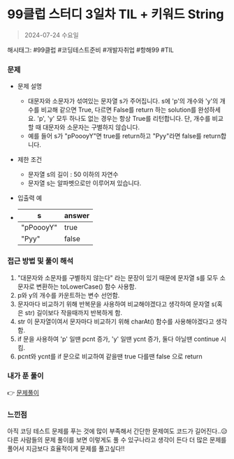 # 99클럽 스터디 3일차 TIL + 키워드 String
> 2024-07-24 수요일

해시태그: #99클럽 #코딩테스트준비 #개발자취업 #항해99 #TIL

### 문제
+ 문제 설명
    + 대문자와 소문자가 섞여있는 문자열 s가 주어집니다. s에 'p'의 개수와 'y'의 개수를 비교해 같으면 True, 다르면 False를 return 하는 solution를 완성하세요. 'p', 'y' 모두 하나도 없는 경우는 항상 True를 리턴합니다. 단, 개수를 비교할 때 대문자와 소문자는 구별하지 않습니다.
    + 예를 들어 s가 "pPoooyY"면 true를 return하고 "Pyy"라면 false를 return합니다.

+ 제한 조건
    + 문자열 s의 길이 : 50 이하의 자연수
    + 문자열 s는 알파벳으로만 이루어져 있습니다.

+ 입출력 예 
+ |s|answer|
  |---|---|
  |"pPoooyY"|true|
  |"Pyy"|false|

### 접근 방법 및 풀이 해석
1. "대문자와 소문자를 구별하지 않는다" 라는 문장이 있기 때문에 문자열 s를 모두 소문자로 변환하는 toLowerCase() 함수 사용함.
2. p와 y의 개수를 카운트하는 변수 선언함.
3. 문자마다 비교하기 위해 반복문을 사용하여 비교해야겠다고 생각하여 문자열 s(혹은 str) 길이보다 작을때까지 반복하게 함.
4. str 이 문자열이여서 문자마다 비교하기 위해 charAt() 함수를 사용해야겠다고 생각함. 
5. if 문을 사용하여 'p' 일땐 pcnt 증가, 'y' 일땐 ycnt 증가, 둘다 아닐땐 continue 시킴.
6. pcnt와 ycnt를 if 문으로 비교하여 같을땐 true 다를땐 false 으로 return

### 내가 푼 풀이
👉 [문제풀이](https://github.com/subbangE/codingTest-study/blob/master/src/day_3/String.java)

### 느낀점
아직 코딩 테스트 문제를 푸는 것에 많이 부족해서 간단한 문제여도 코드가 길어진다..😥 다른 사람들의 문제 풀이를 보면 이렇게도 풀 수 있구나라고 생각이 든다 더 많은 문제를 풀어서 지금보다 효율적이게 문제를 풀고싶다!!